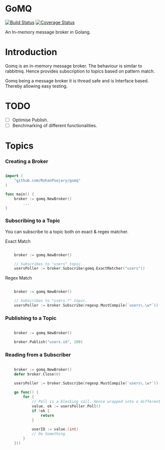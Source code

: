 # GoMQ
[![Build Status](https://travis-ci.org/RohanPoojary/gomq.svg?branch=master)](https://travis-ci.org/RohanPoojary/gomq)
[![Coverage Status](https://coveralls.io/repos/github/RohanPoojary/gomq/badge.svg?branch=master)](https://coveralls.io/github/RohanPoojary/gomq?branch=master)

An In-memory message broker in Golang.

# Introduction
Gomq is an in-memory message broker. The behaviour is similar to rabbitmq. 
Hence provides subscription to topics based on pattern match.

Gomq being a message broker it is thread safe and is Interface based. 
Thereby allowing easy testing.

# TODO
- [ ] Optimise Publish.
- [ ] Benchmarking of different functionalities.

# Topics

### Creating a Broker
```go script

import (
	"github.com/RohanPoojary/gomq"
)

func main() {
	broker := gomq.NewBroker()
        ...
}

```

### Subscribing to a Topic
You can subscribe to a topic both on exact & regex matcher.

Exact Match
```go script
    
    broker := gomq.NewBroker()

    // Subscribes to "users" topic.
    usersPoller := broker.Subscribe(gomq.ExactMatcher("users"))

```

Regex Match
```go script
    
    broker := gomq.NewBroker()

    // Subscribes to "users.*" topic.
    usersPoller := broker.Subscribe(regexp.MustCompile(`users\.\w*`))

```

### Publishing to a Topic

```go script
    
    broker := gomq.NewBroker()

    broker.Publish("users.id", 100)

```

### Reading from a Subscriber

```go script
    
    broker := gomq.NewBroker()
    defer broker.Close(0)

    usersPoller := broker.Subscribe(regexp.MustCompile(`users\.\w*`))
    
    go func() {
        for {
            // Poll is a blocking call. Hence wrapped into a different routine.
            value, ok := usersPoller.Poll()
            if !ok {
                return
            }
    
            userID := value.(int)
            // Do Something
        }
    }()

```